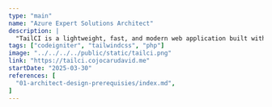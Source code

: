 ```yaml
---
type: "main"
name: "Azure Expert Solutions Architect"
description: |
  "TailCI is a lightweight, fast, and modern web application built with CodeIgniter and styled with Tailwind CSS. It combines the simplicity of CodeIgniter's PHP framework with the utility-first power of Tailwind CSS for rapid development and clean design."
tags: ["codeigniter", "tailwindcss", "php"]
image: "../../../../public/static/tailci.png"
link: "https://tailci.cojocarudavid.me"
startDate: "2025-03-30"
references: [
  "01-architect-design-prerequisies/index.md",
]
---
```

